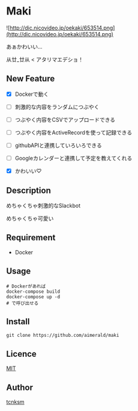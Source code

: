 Maki
====

![http://dic.nicovideo.jp/oekaki/653514.png](http://dic.nicovideo.jp/oekaki/653514.png)

あぁかわいい...

从廿_廿从 < アタリマエデショ！

## New Feature

* [x] Dockerで動く

* [ ] 刺激的な内容をランダムにつぶやく

* [ ] つぶやく内容をCSVでアップロードできる

* [ ] つぶやく内容をActiveRecordを使って記録できる

* [ ] githubAPIと連携していろいろできる

* [ ] Googleカレンダーと連携して予定を教えてくれる

* [x] かわいい♡

## Description

めちゃくちゃ刺激的なSlackbot

めちゃくちゃ可愛い

## Requirement

* Docker

## Usage

```
# Dockerがあれば
docker-compose build
docker-compose up -d
# で呼び出せる
```

## Install

```
git clone https://github.com/aimerald/maki
```

## Licence

[MIT](https://github.com/tcnksm/tool/blob/master/LICENCE)

## Author

[tcnksm](https://github.com/aimerald)
